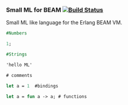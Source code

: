 ### Small ML for BEAM [![Build Status](https://travis-ci.org/tmcgilchrist/milliner.svg?branch=master)](https://travis-ci.org/tmcgilchrist/milliner)

Small ML like language for the Erlang BEAM VM.

```ocaml
#Numbers

1;

#Strings

'hello ML'

# comments

let a = 1  #bindings

let a = fun a -> a; # functions
